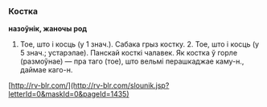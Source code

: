 ### Костка
**назоўнік, жаночы род**

1. Тое, што і косць (у 1 знач.). Сабака грыз костку. 2. Тое, што і косць (у 5 знач.; устарэлае). Панскай косткі чалавек. Як костка ў горле (размоўнае) — пра таго (тое), што вельмі перашкаджае каму-н., даймае каго-н.

<a rel="author">[http://rv-blr.com/](http://rv-blr.com/slounik.jsp?letterId=0&maskId=0&pageId=1435)</a>
